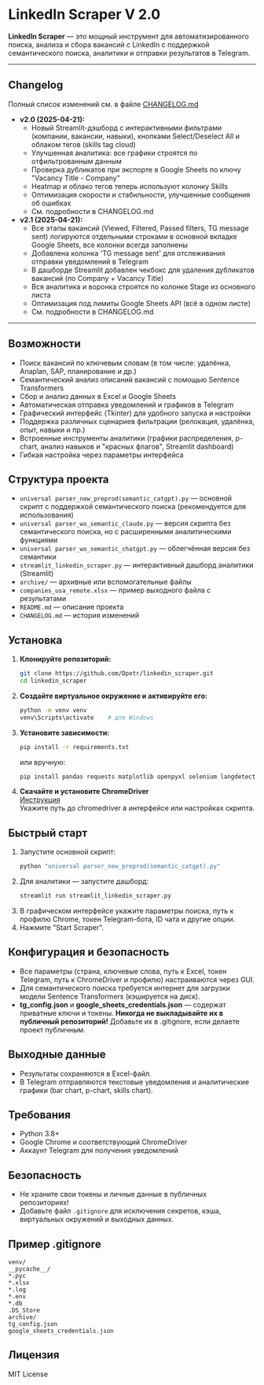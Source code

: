 # LinkedIn Scraper V 2.0

**LinkedIn Scraper** — это мощный инструмент для автоматизированного поиска, анализа и сбора вакансий с LinkedIn с поддержкой семантического поиска, аналитики и отправки результатов в Telegram.

---

## Changelog

Полный список изменений см. в файле [CHANGELOG.md](CHANGELOG.md)

- **v2.0 (2025-04-21):**
    - Новый Streamlit-дэшборд с интерактивными фильтрами (компании, вакансии, навыки), кнопками Select/Deselect All и облаком тегов (skills tag cloud)
    - Улучшенная аналитика: все графики строятся по отфильтрованным данным
    - Проверка дубликатов при экспорте в Google Sheets по ключу "Vacancy Title - Company"
    - Heatmap и облако тегов теперь используют колонку Skills
    - Оптимизация скорости и стабильности, улучшенные сообщения об ошибках
    - См. подробности в CHANGELOG.md
- **v2.1 (2025-04-21):**
    - Все этапы вакансий (Viewed, Filtered, Passed filters, TG message sent) логируются отдельными строками в основной вкладке Google Sheets, все колонки всегда заполнены
    - Добавлена колонка 'TG message sent' для отслеживания отправки уведомлений в Telegram
    - В дашборде Streamlit добавлен чекбокс для удаления дубликатов вакансий (по Company + Vacancy Title)
    - Вся аналитика и воронка строятся по колонке Stage из основного листа
    - Оптимизация под лимиты Google Sheets API (всё в одном листе)
    - См. подробности в CHANGELOG.md

---

## Возможности

- Поиск вакансий по ключевым словам (в том числе: удалёнка, Anaplan, SAP, планирование и др.)
- Семантический анализ описаний вакансий с помощью Sentence Transformers
- Сбор и анализ данных в Excel и Google Sheets
- Автоматическая отправка уведомлений и графиков в Telegram
- Графический интерфейс (Tkinter) для удобного запуска и настройки
- Поддержка различных сценариев фильтрации (релокация, удалёнка, опыт, навыки и пр.)
- Встроенные инструменты аналитики (графики распределения, p-chart, анализ навыков и "красных флагов", Streamlit dashboard)
- Гибкая настройка через параметры интерфейса

## Структура проекта

- `universal parser_new_preprod(semantic_catgpt).py` — основной скрипт с поддержкой семантического поиска (рекомендуется для использования)
- `universal parser_wo_semantic_claude.py` — версия скрипта без семантического поиска, но с расширенными аналитическими функциями
- `universal parser_wo_semantic_chatgpt.py` — облегчённая версия без семантики
- `streamlit_linkedin_scraper.py` — интерактивный дашборд аналитики (Streamlit)
- `archive/` — архивные или вспомогательные файлы
- `companies_usa_remote.xlsx` — пример выходного файла с результатами
- `README.md` — описание проекта
- `CHANGELOG.md` — история изменений

## Установка

1. **Клонируйте репозиторий:**
   ```sh
   git clone https://github.com/Dpotr/linkedin_scraper.git
   cd linkedin_scraper
   ```

2. **Создайте виртуальное окружение и активируйте его:**
   ```sh
   python -m venv venv
   venv\Scripts\activate    # для Windows
   ```

3. **Установите зависимости:**
   ```sh
   pip install -r requirements.txt
   ```
   или вручную:
   ```sh
   pip install pandas requests matplotlib openpyxl selenium langdetect undetected-chromedriver sentence-transformers streamlit wordcloud
   ```

4. **Скачайте и установите ChromeDriver**  
   [Инструкция](https://chromedriver.chromium.org/downloads)  
   Укажите путь до chromedriver в интерфейсе или настройках скрипта.

## Быстрый старт

1. Запустите основной скрипт:
   ```sh
   python "universal parser_new_preprod(semantic_catgpt).py"
   ```
2. Для аналитики — запустите дашборд:
   ```sh
   streamlit run streamlit_linkedin_scraper.py
   ```
3. В графическом интерфейсе укажите параметры поиска, путь к профилю Chrome, токен Telegram-бота, ID чата и другие опции.
4. Нажмите "Start Scraper".

## Конфигурация и безопасность

- Все параметры (страна, ключевые слова, путь к Excel, токен Telegram, путь к ChromeDriver и профилю) настраиваются через GUI.
- Для семантического поиска требуется интернет для загрузки модели Sentence Transformers (кэшируется на диск).
- **tg_config.json** и **google_sheets_credentials.json** — содержат приватные ключи и токены. **Никогда не выкладывайте их в публичный репозиторий!** Добавьте их в .gitignore, если делаете проект публичным.

## Выходные данные

- Результаты сохраняются в Excel-файл.
- В Telegram отправляются текстовые уведомления и аналитические графики (bar chart, p-chart, skills chart).

## Требования

- Python 3.8+
- Google Chrome и соответствующий ChromeDriver
- Аккаунт Telegram для получения уведомлений

## Безопасность

- Не храните свои токены и личные данные в публичных репозиториях!
- Добавьте файл `.gitignore` для исключения секретов, кэша, виртуальных окружений и выходных данных.

## Пример .gitignore

```
venv/
__pycache__/
*.pyc
*.xlsx
*.log
*.env
*.db
.DS_Store
archive/
tg_config.json
google_sheets_credentials.json
```

## Лицензия

MIT License
